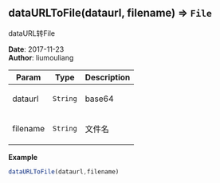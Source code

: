 ## dataURLToFile(dataurl, filename) ⇒ <code>File</code>
<p>dataURL转File</p>

**Date**: 2017-11-23  
**Author**: liumouliang  

| Param | Type | Description |
| --- | --- | --- |
| dataurl | <code>String</code> | <p>base64</p> |
| filename | <code>String</code> | <p>文件名</p> |

**Example**  
```javascript
dataURLToFile(dataurl,filename)
```
